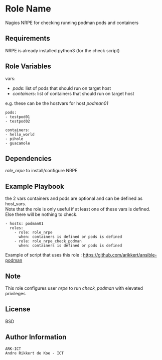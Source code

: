 Role Name
=========

Nagios NRPE for checking running podman pods and containers

Requirements
------------

NRPE is already installed
python3 (for the check script)

Role Variables
--------------

vars:

- *pods*: list of pods that should run on target host
- *containers*: list of containers that should run on target host

e.g. these can be the hostvars for host *podman01*

    pods:
    - testpod01
    - testpod02

    containers:
    - hello_world
    - pihole
    - guacamole

Dependencies
------------

*role_nrpe* to install/configure NRPE

Example Playbook
----------------

the 2 vars containers and pods are optional and can be defined as host_vars.  
Note that the role is only useful if at least one of these vars is defined.  
Else there will be nothing to check.

    - hosts: podman01
      roles:
        - role: role_nrpe
          when: containers is defined or pods is defined
        - role: role_nrpe_check_podman
          when: containers is defined or pods is defined

Example of script that uses this role : https://github.com/arikkert/ansible-podman

Note
-------

This role configures user *nrpe* to run *check_podman* with elevated privileges

License
-------

BSD

Author Information
------------------

    ARK-ICT
    Andre Rikkert de Koe - ICT
